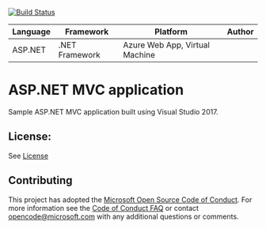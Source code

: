 [![Build Status](https://dev.azure.com/GionaSimeoni/M.E.M.E/_apis/build/status/Dotnet-aspnet-webapp?branchName=master)](https://dev.azure.com/GionaSimeoni/M.E.M.E/_build/latest?definitionId=3&branchName=master)

| Language | Framework | Platform | Author |
| -------- | -------- |--------|--------|
| ASP.NET | .NET Framework | Azure Web App, Virtual Machine| |


# ASP.NET MVC application

Sample ASP.NET MVC application built using Visual Studio 2017.

## License:

See [License](#)

## Contributing

This project has adopted the [Microsoft Open Source Code of Conduct](https://opensource.microsoft.com/codeofconduct/). For more information see the [Code of Conduct FAQ](https://opensource.microsoft.com/codeofconduct/faq/) or contact [opencode@microsoft.com](mailto:opencode@microsoft.com) with any additional questions or comments.

